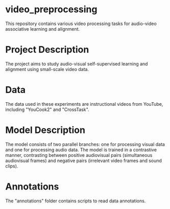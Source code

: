 # video_preprocessing

This repository contains various video processing tasks for audio-video associative learning and alignment.

# Project Description

The project aims to study audio-visual self-supervised learning and alignment using small-scale video data.

# Data

The data used in these experiments are instructional videos from YouTube, including "YouCook2" and "CrossTask".

# Model Description

The model consists of two parallel branches: one for processing visual data and one for processing audio data. The model is trained in a contrastive manner, contrasting between positive audiovisual pairs (simultaneous audiovisual frames) and negative pairs (irrelevant video frames and sound clips).

# Annotations

The "annotations" folder contains scripts to read data annotations.
